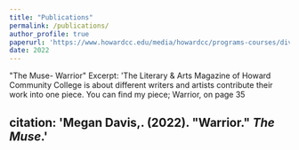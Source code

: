 ```yaml
---
title: "Publications"
permalink: /publications/
author_profile: true
paperurl: 'https://www.howardcc.edu/media/howardcc/programs-courses/divisions/documents/muse-2022.pdf'
date: 2022
---
```


"The Muse- Warrior"
Excerpt: 'The Literary & Arts Magazine of Howard Community College is about different writers and artists contribute their work into one piece. You can find my piece; Warrior, on page 35

citation: 'Megan Davis,. (2022). &quot;Warrior.&quot; <i>The Muse</i>.'
---
